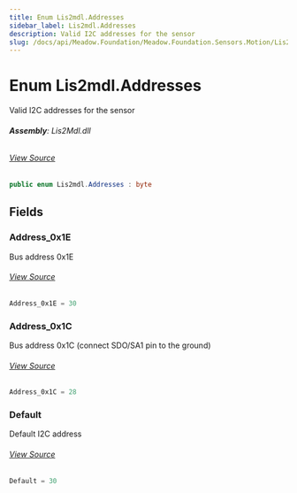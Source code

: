 ```yaml
---
title: Enum Lis2mdl.Addresses
sidebar_label: Lis2mdl.Addresses
description: Valid I2C addresses for the sensor
slug: /docs/api/Meadow.Foundation/Meadow.Foundation.Sensors.Motion/Lis2mdl.Addresses
---
```

# Enum Lis2mdl.Addresses
Valid I2C addresses for the sensor

###### **Assembly**: Lis2Mdl.dll
###### [View Source](https://github.com/WildernessLabs/Meadow.Foundation.git/blob/develop/Source/Meadow.Foundation.Peripherals/Sensors.Motion.Lis2mdl/Driver/Lis2mdl.Enums.cs#L8)
```csharp title="Declaration"
public enum Lis2mdl.Addresses : byte
```
## Fields
### Address_0x1E
Bus address 0x1E
###### [View Source](https://github.com/WildernessLabs/Meadow.Foundation.git/blob/develop/Source/Meadow.Foundation.Peripherals/Sensors.Motion.Lis2mdl/Driver/Lis2mdl.Enums.cs#L13)
```csharp title="Declaration"
Address_0x1E = 30
```
### Address_0x1C
Bus address 0x1C (connect SDO/SA1 pin to the ground)
###### [View Source](https://github.com/WildernessLabs/Meadow.Foundation.git/blob/develop/Source/Meadow.Foundation.Peripherals/Sensors.Motion.Lis2mdl/Driver/Lis2mdl.Enums.cs#L17)
```csharp title="Declaration"
Address_0x1C = 28
```
### Default
Default I2C address
###### [View Source](https://github.com/WildernessLabs/Meadow.Foundation.git/blob/develop/Source/Meadow.Foundation.Peripherals/Sensors.Motion.Lis2mdl/Driver/Lis2mdl.Enums.cs#L21)
```csharp title="Declaration"
Default = 30
```
